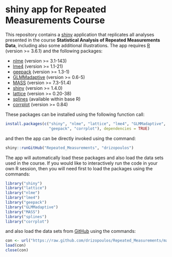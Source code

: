 # shiny app for Repeated Measurements Course
This repository contains a [shiny](http://shiny.rstudio.com/) application that replicates 
all analyses presented in the course 
**Statistical Analysis of Repeated Measurements Data**, including also some additional 
illustrations. The app requires [R](http://cran.r-project.org/) 
(version >= 3.6.1) and the following packages:

* [nlme](http://cran.r-project.org/package=nlme) (version >= 3.1-143)
* [lme4](http://cran.r-project.org/package=lme4) (version >= 1.1-21)
* [geepack](http://cran.r-project.org/package=geepack) (version >= 1.3-1)
* [GLMMadaptive](http://cran.r-project.org/package=GLMMadaptive) (version >= 0.6-5)
* [MASS](http://cran.r-project.org/package=MASS) (version >= 7.3-51.4)
* [shiny](http://cran.r-project.org/package=shiny) (version >= 1.4.0)
* [lattice](http://cran.r-project.org/package=lattice) (version >= 0.20-38)
* [splines](http://cran.r-project.org/) (available within base R)
* [corrplot](http://cran.r-project.org/package=corrplot) (version >= 0.84)

These packages can be installed using the following function call:
```r
install.packages(c("shiny", "nlme", "lattice", "lme4", "GLMMadaptive", "MASS",
                   "geepack", "corrplot"), dependencies = TRUE)
```
and then the app can be directly invoked using the command:
```r
shiny::runGitHub("Repeated_Measurements", "drizopoulos")
```

The app will automatically load these packages and also load the data sets used in the 
course. If you would like to interactively run the code in your own R session, then you 
will need first to load the packages using the commands:
```r
library("shiny")
library("lattice")
library("nlme")
library("lme4")
library("geepack")
library("GLMMadaptive")
library("MASS")
library("splines")
library("corrplot")
```
and also load the data sets from [GitHub](https://github.com/drizopoulos/Repeated_Measurements) 
using the commands:
```r
con <- url("https://raw.github.com/drizopoulos/Repeated_Measurements/master/Data.RData")
load(con)
close(con)
```
